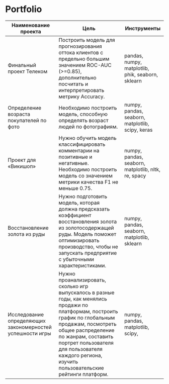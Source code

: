 # Portfolio
| Наименование проекта | Цель           | Инструменты    |
|----------------------|----------------|----------------|
| Финальный проект Телеком | Построить модель для прогнозирования оттока клиентов с предельно большим значением ROC-AUC (>=0.85), дополнительно посчитать и интерпретировать метрику Accuracy. | pandas, numpy, matplotlib, phik, seaborn, sklearn |
| Определение возраста покупателей по фото | Необходимо построить модель, способную определять возраст людей по фотографиям. | numpy, pandas, seaborn, matplotlib, scipy, keras |
| Проект для «Викишоп» | Нужно обучить модель классифицировать комментарии на позитивные и негативные. Необходимо построить модель со значением метрики качества F1 не меньше 0.75. | numpy, pandas, seaborn, matplotlib, nltk, re, spacy |
| Восстановление золота из руды | Нужно подготовить модель, которая должна предсказать коэффициент восстановления золота из золотосодержащей руды. Модель поможет оптимизировать производство, чтобы не запускать предприятие с убыточными характеристиками. | numpy, pandas, seaborn, matplotlib, sklearn|
| Исследование определяющих закономерностей успешности игры | Нужно проанализировать, сколько игр выпускалось в разные годы, как менялись продажи по платформам, построить график по глобальным продажам, посмотреть общее распределение по жанрам, составить портрет пользователя для пользователя каждого региона, изучить пользовательские рейтинги платформ. | numpy, pandas, matplotlib, scipy,|
